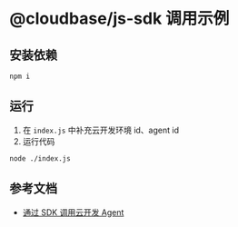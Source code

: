 # @cloudbase/js-sdk 调用示例

## 安装依赖

```shell
npm i
```

## 运行

1. 在 `index.js` 中补充云开发环境 id、agent id
2. 运行代码

```shell
node ./index.js
```

## 参考文档

- [通过 SDK 调用云开发 Agent](https://docs.cloudbase.net/ai/agent/sdk)
